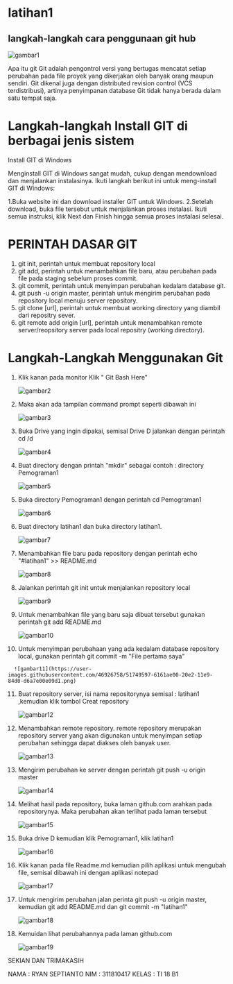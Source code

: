 # latihan1


## langkah-langkah cara penggunaan git hub
![gambar1](https://user-images.githubusercontent.com/46926758/51745083-5e5fc100-20d4-11e9-9031-489804ba1bcb.png)

  Apa itu git
Git adalah pengontrol versi yang bertugas mencatat setiap perubahan pada file proyek yang dikerjakan oleh banyak orang maupun sendiri. Git dikenal juga dengan distributed revision control (VCS terdistribusi), artinya penyimpanan database Git tidak hanya berada dalam satu tempat saja.

# Langkah-langkah Install GIT di berbagai jenis sistem

Install GIT di Windows

Menginstall GIT di Windows sangat mudah, cukup dengan mendownload dan menjalankan instalasinya. Ikuti langkah berikut ini untuk meng-install GIT di Windows:

   1.Buka website ini dan download installer GIT untuk Windows.
   2.Setelah download, buka file tersebut untuk menjalankan proses instalasi. Ikuti semua instruksi, klik Next dan Finish hingga semua proses instalasi selesai.
   
# PERINTAH DASAR GIT

   1. git init, perintah untuk membuat repository local
   2. git add, perintah untuk menambahkan file baru, atau perubahan pada file pada staging sebelum proses commit.
   3. git commit, perintah untuk menyimpan perubahan kedalam database git.
   4. git push -u origin master, perintah untuk mengirim perubahan pada repository local menuju server repository.
   5. git clone [url], perintah untuk membuat working directory yang diambil dari repositry sever.
   6. git remote add origin [url], perintah untuk menambahkan remote server/reopsitory server pada local repositry (working directory).
   
# Langkah-Langkah Menggunakan Git

   1. Klik kanan pada monitor Klik " Git Bash Here" 
   
      ![gambar2](https://user-images.githubusercontent.com/46926758/51747291-9fa79f00-20db-11e9-9d1f-abd0b4068ed5.png)

   2. Maka akan ada tampilan command prompt seperti dibawah ini
   
      ![gambar3](https://user-images.githubusercontent.com/46926758/51749328-a76a4200-20e1-11e9-9f62-6787c053a769.png)

   3. Buka Drive yang ingin dipakai, semisal Drive D jalankan dengan perintah cd /d
   
      ![gambar4](https://user-images.githubusercontent.com/46926758/51749368-bfda5c80-20e1-11e9-9b21-147b0f7b9cbf.png)

   4. Buat directory dengan printah "mkdir" sebagai contoh : directory Pemograman1
   
      ![gambar5](https://user-images.githubusercontent.com/46926758/51749397-d1bbff80-20e1-11e9-8fee-9b75b3d9d1ec.png)

   5. Buka directory Pemograman1 dengan perintah cd Pemograman1
   
      ![gambar6](https://user-images.githubusercontent.com/46926758/51749441-ef896480-20e1-11e9-8f9f-77d893b5c553.png)

   6. Buat directory latihan1 dan buka directory latihan1.
   
      ![gambar7](https://user-images.githubusercontent.com/46926758/51749475-0e87f680-20e2-11e9-91ac-7454447d65d5.png)

   7. Menambahkan file baru pada repository dengan perintah echo "#latihan1" >> README.md 
   
      ![gambar8](https://user-images.githubusercontent.com/46926758/51749502-1fd10300-20e2-11e9-896b-7807678c1a37.png)

   8. Jalankan perintah git init untuk menjalankan repository local
   
      ![gambar9](https://user-images.githubusercontent.com/46926758/51749532-30817900-20e2-11e9-9406-539afa4fc9d1.png)

   9. Untuk menambahkan file yang baru saja dibuat tersebut gunakan perintah git add README.md
   
      ![gambar10](https://user-images.githubusercontent.com/46926758/51749565-4858fd00-20e2-11e9-8b53-aa6bd9763994.png)

   10. Untuk menyimpan perubahaan yang ada kedalam database repository local, gunakan perintah git commit -m "File pertama saya"
   
      ![gambar11](https://user-images.githubusercontent.com/46926758/51749597-6161ae00-20e2-11e9-84d0-d6a7e00e09d1.png)

   11. Buat repository server, isi nama repositorynya semisal : latihan1 ,kemudian klik tombol Creat repository
   
       ![gambar12](https://user-images.githubusercontent.com/46926758/51749706-adacee00-20e2-11e9-83d8-e592f29bf53a.png)

   12. Menambahkan remote repository. remote repository merupakan repository server yang akan digunakan untuk menyimpan setiap perubahan        sehingga dapat diakses oleh banyak user.
   
       ![gambar13](https://user-images.githubusercontent.com/46926758/51749753-cfa67080-20e2-11e9-9bdb-e87f3bd39164.png)

   13. Mengirim perubahan ke server dengan perintah git push -u origin master
   
       ![gambar14](https://user-images.githubusercontent.com/46926758/51749810-f795d400-20e2-11e9-8a0e-d773aaafa39f.png)

   14. Melihat hasil pada repository, buka laman github.com arahkan pada repositorynya. Maka perubahan akan terlihat pada laman tersebut
   
       ![gambar15](https://user-images.githubusercontent.com/46926758/51749842-0e3c2b00-20e3-11e9-8e24-9ecda09f91ae.png)

   15. Buka drive D kemudian klik Pemograman1, klik latihan1
   
       ![gambar16](https://user-images.githubusercontent.com/46926758/51749861-201dce00-20e3-11e9-87a5-b227b4421d71.png)

   16. Klik kanan pada file Readme.md kemudian pilih aplikasi untuk mengubah file, semisal dibawah ini dengan aplikasi notepad
   
       ![gambar17](https://user-images.githubusercontent.com/46926758/51749893-30ce4400-20e3-11e9-8693-f7785bf0a87f.png)

   17. Untuk mengirim perubahan jalan perinta git push -u origin master, kemudian git add README.md dan git commit -m "latihan1"
   
       ![gambar18](https://user-images.githubusercontent.com/46926758/51749930-4479aa80-20e3-11e9-80c3-642cf0f0ad89.png)

   18. Kemuidan lihat perubahannya pada laman github.com
   
       ![gambar19](https://user-images.githubusercontent.com/46926758/51749959-56f3e400-20e3-11e9-8c5c-2c7fb4836cfb.png)

SEKIAN DAN TRIMAKASIH

NAMA  : RYAN SEPTIANTO
NIM   : 311810417
KELAS : TI 18 B1
